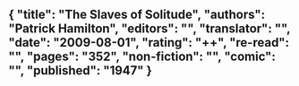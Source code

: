 {
 "title": "The Slaves of Solitude",
 "authors": "Patrick Hamilton",
 "editors": "",
 "translator": "",
 "date": "2009-08-01",
 "rating": "++",
 "re-read": "",
 "pages": "352",
 "non-fiction": "",
 "comic": "",
 "published": "1947"
}
---

